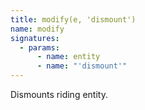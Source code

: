 ```yaml
---
title: modify(e, 'dismount')
name: modify
signatures:
  - params:
      - name: entity
      - name: "'dismount'"
---
```


Dismounts riding entity.
